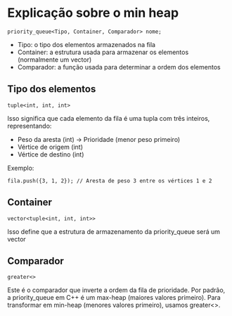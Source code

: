 # Explicação sobre o min heap

```console
priority_queue<Tipo, Container, Comparador> nome;
```

- Tipo: o tipo dos elementos armazenados na fila
- Container: a estrutura usada para armazenar os elementos (normalmente um vector)
- Comparador: a função usada para determinar a ordem dos elementos

## Tipo dos elementos
```console
tuple<int, int, int>
```
Isso significa que cada elemento da fila é uma tupla com três inteiros, representando:

- Peso da aresta (int) → Prioridade (menor peso primeiro)
- Vértice de origem (int)
- Vértice de destino (int)

Exemplo:
```console
fila.push({3, 1, 2}); // Aresta de peso 3 entre os vértices 1 e 2
```

## Container
```console
vector<tuple<int, int, int>>
```
Isso define que a estrutura de armazenamento da priority_queue será um vector

## Comparador
```console
greater<>
```
Este é o comparador que inverte a ordem da fila de prioridade.
Por padrão, a priority_queue em C++ é um max-heap (maiores valores primeiro).
Para transformar em min-heap (menores valores primeiro), usamos greater<>.
